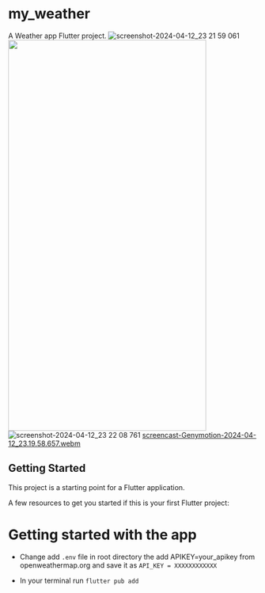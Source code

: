 # my_weather

A Weather app Flutter project.
![screenshot-2024-04-12_23 21 59 061](https://github.com/R-salton/my_weather/assets/84921448/f972ef62-5d39-43ec-9ef0-bd169dd736f2) 
<img src="https://github.com/R-salton/my_weather/assets/84921448/f972ef62-5d39-43ec-9ef0-bd169dd736f2" width="400" height="790">
![screenshot-2024-04-12_23 22 08 761](https://github.com/R-salton/my_weather/assets/84921448/c646a186-fb37-4406-b000-7a999f8e688e)
[screencast-Genymotion-2024-04-12_23.19.58.657.webm](https://github.com/R-salton/my_weather/assets/84921448/008272cb-8574-49a7-8f1d-0ca015ee3985)



## Getting Started

This project is a starting point for a Flutter application.

A few resources to get you started if this is your first Flutter project:

# Getting started with the app

- Change add `.env` file in root directory the add APIKEY=your_apikey from openweathermap.org and save it as
  `API_KEY = XXXXXXXXXXXX`

- In your terminal run `flutter pub add`
